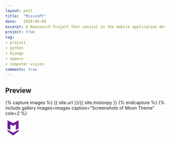 ```yaml
---
layout: post
title:  "MisionPY"
date:   2018-09-09
excerpt: A Reasearch Project that consist in the mobile application development about a tourist guide for the <i>Jesuit Missions of Trinidad</i>, that consist in improvement of the cultural experience using techniques of Digital Image Processing, taking advantage of the resources of mobile devices such as sensors, gyroscope, GPS and camera.
project: true
tag:
- project
- python
- django
- opencv
- computer vision
comments: true
---
```




## Preview

{% capture images %}
    {{ site.url }}/{{ site.misionpy }}
{% endcapture %}
{% include gallery images=images caption="Screenshots of Moon Theme" cols=2 %}


![alt text](https://github.com/adam-p/markdown-here/raw/master/src/common/images/icon48.png "Logo Title Text 1")
